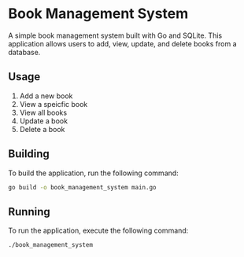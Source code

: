 # Book Management System

A simple book management system built with Go and SQLite. This application allows users to add, view, update, and delete books from a database.

## Usage

1. Add a new book
2. View a speicfic book
3. View all books
4. Update a book
5. Delete a book

## Building

To build the application, run the following command:

```bash
go build -o book_management_system main.go
```

## Running

To run the application, execute the following command:

```bash
./book_management_system
```
